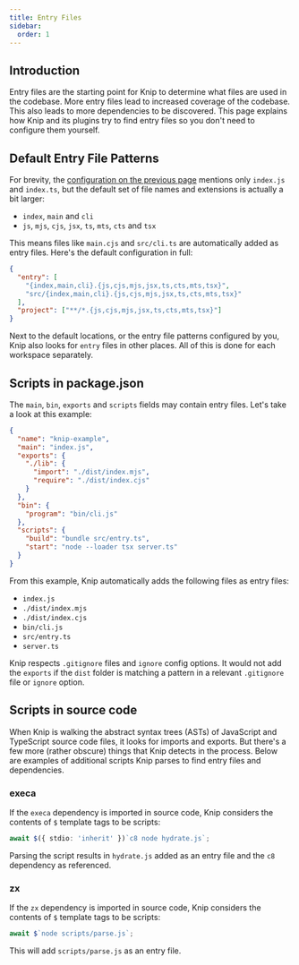 ```yaml
---
title: Entry Files
sidebar:
  order: 1
---
```


## Introduction

Entry files are the starting point for Knip to determine what files are used in
the codebase. More entry files lead to increased coverage of the codebase. This
also leads to more dependencies to be discovered. This page explains how Knip
and its plugins try to find entry files so you don't need to configure them
yourself.

## Default Entry File Patterns

For brevity, the [configuration on the previous page][1] mentions only
`index.js` and `index.ts`, but the default set of file names and extensions is
actually a bit larger:

- `index`, `main` and `cli`
- `js`, `mjs`, `cjs`, `jsx`, `ts`, `mts`, `cts` and `tsx`

This means files like `main.cjs` and `src/cli.ts` are automatically added as
entry files. Here's the default configuration in full:

```json
{
  "entry": [
    "{index,main,cli}.{js,cjs,mjs,jsx,ts,cts,mts,tsx}",
    "src/{index,main,cli}.{js,cjs,mjs,jsx,ts,cts,mts,tsx}"
  ],
  "project": ["**/*.{js,cjs,mjs,jsx,ts,cts,mts,tsx}"]
}
```

Next to the default locations, or the entry file patterns configured by you,
Knip also looks for `entry` files in other places. All of this is done for each
workspace separately.

## Scripts in package.json

The `main`, `bin`, `exports` and `scripts` fields may contain entry files. Let's
take a look at this example:

```json title="package.json"
{
  "name": "knip-example",
  "main": "index.js",
  "exports": {
    "./lib": {
      "import": "./dist/index.mjs",
      "require": "./dist/index.cjs"
    }
  },
  "bin": {
    "program": "bin/cli.js"
  },
  "scripts": {
    "build": "bundle src/entry.ts",
    "start": "node --loader tsx server.ts"
  }
}
```

From this example, Knip automatically adds the following files as entry files:

- `index.js`
- `./dist/index.mjs`
- `./dist/index.cjs`
- `bin/cli.js`
- `src/entry.ts`
- `server.ts`

Knip respects `.gitignore` files and `ignore` config options. It would not add
the `exports` if the `dist` folder is matching a pattern in a relevant
`.gitignore` file or `ignore` option.

## Scripts in source code

When Knip is walking the abstract syntax trees (ASTs) of JavaScript and
TypeScript source code files, it looks for imports and exports. But there's a
few more (rather obscure) things that Knip detects in the process. Below are
examples of additional scripts Knip parses to find entry files and dependencies.

### execa

If the `execa` dependency is imported in source code, Knip considers the
contents of `$` template tags to be scripts:

```ts
await $({ stdio: 'inherit' })`c8 node hydrate.js`;
```

Parsing the script results in `hydrate.js` added as an entry file and the `c8`
dependency as referenced.

### zx

If the `zx` dependency is imported in source code, Knip considers the contents
of `$` template tags to be scripts:

```ts
await $`node scripts/parse.js`;
```

This will add `scripts/parse.js` as an entry file.

[1]: ../overview/configuration.md
